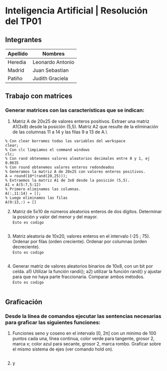 # Inteligencia Artificial | Resolución del TP01
## Integrantes

| Apellido | Nombres |
| ----------- | ----------- |
| Heredia | Leonardo Antonio |
| Madrid | Juan Sebastian |
| Patiño | Judith Graciela |

## Trabajo con matrices
### Generar matrices con las características que se indican:

1. Matriz A de 20x25 de valores enteros positivos. Extraer una matriz A1(3x8) desde la posición (5,5). Matriz A2 que resulte de la eliminación de las columnas 11 a 14 y las filas 9 a 13 de A.\
```
% Con clear borramos todas las variables del workspace
clear;
% Con clc limpiamos el command windows
clc;
% Con rand obtenemos valores aleatorios decimales entre 0 y 1, ej 0.0635
% Con round obtenemos valores enteros redondeados
% Generamos la matriz A de 20x25 con valores enteros positivos.
A = round(10*(rand(20,25)));
% Extraemos la matriz A1 de 3x8 desde la posición (5,5).
A1 = A(5:7,5:12)
% Primero eliminamos las columnas.
A(:,11:14) = [];
% Luego eliminamos las filas
A(9:13,:) = []
```

2. Matriz de 5x10 de números aleatorios enteros de dos dígitos. Determinar la posición y valor del menor y del mayor.\
`Esto es codigo`
```
```
3. Matriz aleatoria de 10x20, valores enteros en el intervalo (-25 ; 75). Ordenar por filas (orden creciente). Ordenar por columnas (orden decreciente).\
`Esto es codigo`
```
```
4. Generar matriz de valores aleatorios binarios de 10x8, con un bit por celda.
a1) Utilizar la función randi(); a2) utilizar la función rand() y ajustar para que no haya parte
fraccionaria. Comparar ambos métodos.\
`Esto es codigo`
```
```
## Graficación
### Desde la línea de comandos ejecutar las sentencias necesarias para graficar las siguientes funciones:

1. Funciones seno y coseno en el intervalo [0, 2π] con un mínimo de 100 puntos cada una, línea continua, color verde para tangente, grosor 2, marca x; color azul para secante, grosor 2, marca rombo. Graficar sobre el mismo sistema de ejes (ver comando hold on).
```
```
2. y
```
```
